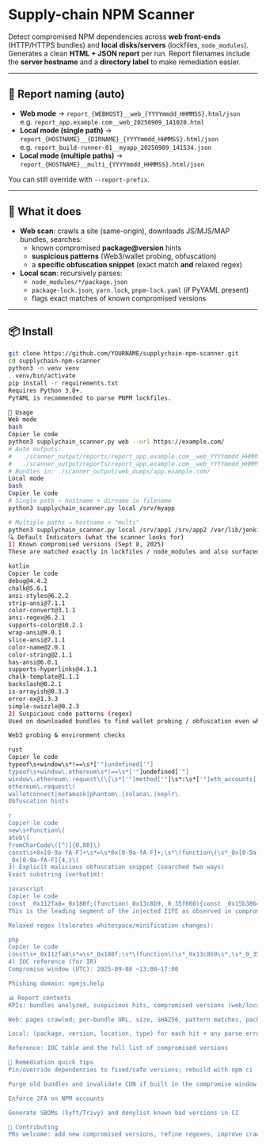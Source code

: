 # Supply-chain NPM Scanner

Detect compromised NPM dependencies across **web front-ends** (HTTP/HTTPS bundles) and **local disks/servers** (lockfiles, `node_modules`).  
Generates a clean **HTML + JSON report** per run. Report filenames include the **server hostname** and a **directory label** to make remediation easier.

---

## 📛 Report naming (auto)

- **Web mode** → `report_{WEBHOST}__web_{YYYYmmdd_HHMMSS}.html/json`  
  e.g. `report_app.example.com__web_20250909_141020.html`
- **Local mode (single path)** → `report_{HOSTNAME}__{DIRNAME}_{YYYYmmdd_HHMMSS}.html/json`  
  e.g. `report_build-runner-01__myapp_20250909_141534.json`
- **Local mode (multiple paths)** → `report_{HOSTNAME}__multi_{YYYYmmdd_HHMMSS}.html/json`

You can still override with `--report-prefix`.

---

## 🧭 What it does

- **Web scan**: crawls a site (same-origin), downloads JS/MJS/MAP bundles, searches:
  - known compromised **package@version** hints
  - **suspicious patterns** (Web3/wallet probing, obfuscation)
  - a **specific obfuscation snippet** (exact match **and** relaxed regex)
- **Local scan**: recursively parses:
  - `node_modules/*/package.json`
  - `package-lock.json`, `yarn.lock`, `pnpm-lock.yaml` (if PyYAML present)
  - flags exact matches of known compromised versions

---

## 📦 Install

```bash
git clone https://github.com/YOURNAME/supplychain-npm-scanner.git
cd supplychain-npm-scanner
python3 -m venv venv
. venv/bin/activate
pip install -r requirements.txt
Requires Python 3.8+.
PyYAML is recommended to parse PNPM lockfiles.

🚀 Usage
Web mode
bash
Copier le code
python3 supplychain_scanner.py web --url https://example.com/
# Auto outputs:
#   ./scanner_output/reports/report_app.example.com__web_YYYYmmdd_HHMMSS.html
#   ./scanner_output/reports/report_app.example.com__web_YYYYmmdd_HHMMSS.json
# Bundles in: ./scanner_output/web_dumps/app.example.com/
Local mode
bash
Copier le code
# Single path → hostname + dirname in filename
python3 supplychain_scanner.py local /srv/myapp

# Multiple paths → hostname + "multi"
python3 supplychain_scanner.py local /srv/app1 /srv/app2 /var/lib/jenkins/workspace
🔍 Default Indicators (what the scanner looks for)
1) Known compromised versions (Sept 8, 2025)
These are matched exactly in lockfiles / node_modules and also surfaced if found as package@version hints in bundles:

kotlin
Copier le code
debug@4.4.2
chalk@5.6.1
ansi-styles@6.2.2
strip-ansi@7.1.1
color-convert@3.1.1
ansi-regex@6.2.1
supports-color@10.2.1
wrap-ansi@9.0.1
slice-ansi@7.1.1
color-name@2.0.1
color-string@2.1.1
has-ansi@6.0.1
supports-hyperlinks@4.1.1
chalk-template@1.1.1
backslash@0.2.1
is-arrayish@0.3.3
error-ex@1.3.3
simple-swizzle@0.2.3
2) Suspicious code patterns (regex)
Used on downloaded bundles to find wallet probing / obfuscation even when package names/versions are minified out:

Web3 probing & environment checks

rust
Copier le code
typeof\s+window\s*!==\s*['"]undefined['"]
typeof\s+window\.ethereum\s*!==\s*['"]undefined['"]
window\.ethereum\.request\(\{\s*['"]method['"]\s*:\s*['"]eth_accounts['"]\s*\}\)
ethereum\.request\(
walletconnect|metamask|phantom\.|solana\.|keplr\.
Obfuscation hints

r
Copier le code
new\s+Function\(
atob\(
fromCharCode\([^)]{0,80}\)
const\s+0x[0-9a-fA-F]+\s*=\s*0x[0-9a-fA-F]+;\s*\(function\(\s*_0x[0-9a-fA-F]+,\s*_0x[0-9a-fA-F]+\)\{
_0x[0-9a-fA-F]{4,}\(
3) Explicit malicious obfuscation snippet (searched two ways)
Exact substring (verbatim):

javascript
Copier le code
const _0x112fa8=_0x180f;(function(_0x13c8b9,_0_35f660){const _0x15b386=_0x180f,
This is the leading segment of the injected IIFE as observed in compromised builds.

Relaxed regex (tolerates whitespace/minification changes):

php
Copier le code
const\s+_0x112fa8\s*=\s*_0x180f;\s*\(function\(\s*_0x13c8b9\s*,\s*_0_35f660\s*\)\s*\{\s*const\s+_0x15b386\s*=\s*_0x180f\s*,
4) IOC reference (for IR)
Compromise window (UTC): 2025-09-08 ~13:00–17:00

Phishing domain: npmjs.help

📊 Report contents
KPIs: bundles analyzed, suspicious hits, compromised versions (web/local), explicit snippet hits (exact/relaxed)

Web: pages crawled; per-bundle URL, size, SHA256, pattern matches, package@version hints, compromised matches

Local: (package, version, location, type) for each hit + any parse errors

Reference: IOC table and the full list of compromised versions

🧯 Remediation quick tips
Pin/override dependencies to fixed/safe versions; rebuild with npm ci

Purge old bundles and invalidate CDN if built in the compromise window

Enforce 2FA on NPM accounts

Generate SBOMs (Syft/Trivy) and denylist known bad versions in CI

🤝 Contributing
PRs welcome: add new compromised versions, refine regexes, improve crawler robustness, add SBOM/CSV/GitHub Actions samples.
